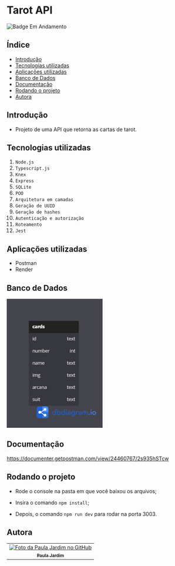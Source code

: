 # Tarot API
![Badge Em Andamento](http://img.shields.io/static/v1?label=STATUS&message=EM+ANDAMENTO&color=red&style=for-the-badge)

## Índice

* [Introdução](#introdução)
* [Tecnologias utilizadas](#tecnologias-utilizadas)
* [Aplicações utilizadas](#aplicações-utilizadas)
* [Banco de Dados](#banco-de-dados)
* [Documentação](#documentação)
* [Rodando o projeto](#rodando-o-projeto)
* [Autora](#autora)

## Introdução
- Projeto de uma API que retorna as cartas de tarot.

## Tecnologias utilizadas

1. ``Node.js``
2. ``Typescript.js``
3. ``Knex``
4. ``Express``
5. ``SQLite``
6. ``POO``
7. ``Arquitetura em camadas``
8. ``Geração de UUID``
9. ``Geração de hashes``
10. ``Autenticação e autorização``
11. ``Roteamento``
12. ``Jest``

## Aplicações utilizadas
- Postman
- Render


## Banco de Dados
![imagem bd](./tarot-api-db.png)
 
## Documentação
https://documenter.getpostman.com/view/24460767/2s935hSTcw

## Rodando o projeto
- Rode o console na pasta em que você baixou os arquivos;

- Insira o comando ``npm install``;

- Depois, o comando ``npm run dev`` para rodar na porta 3003.

## Autora

<table>
  <tr>
    <td align="center">
      <a href="https://github.com/paulajardimf">
        <img src="https://avatars.githubusercontent.com/u/99565465?v=4" width="100px;" alt="Foto da Paula Jardim no GitHub"/><br>
        <sub>
          <b>Paula Jardim</b>
        </sub>
      </a>
    </td>
  </tr>
</table>
